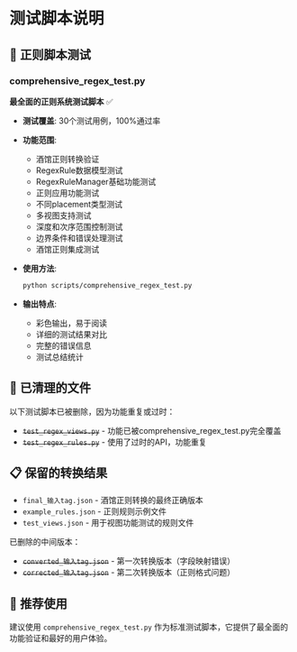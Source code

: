 # 测试脚本说明

## 🧪 正则脚本测试

### comprehensive_regex_test.py
**最全面的正则系统测试脚本** ✅

- **测试覆盖**: 30个测试用例，100%通过率
- **功能范围**: 
  - 酒馆正则转换验证
  - RegexRule数据模型测试  
  - RegexRuleManager基础功能测试
  - 正则应用功能测试
  - 不同placement类型测试
  - 多视图支持测试
  - 深度和次序范围控制测试
  - 边界条件和错误处理测试
  - 酒馆正则集成测试

- **使用方法**:
  ```bash
  python scripts/comprehensive_regex_test.py
  ```

- **输出特点**:
  - 彩色输出，易于阅读
  - 详细的测试结果对比
  - 完整的错误信息
  - 测试总结统计

## 📁 已清理的文件

以下测试脚本已被删除，因为功能重复或过时：

- ~~`test_regex_views.py`~~ - 功能已被comprehensive_regex_test.py完全覆盖
- ~~`test_regex_rules.py`~~ - 使用了过时的API，功能重复

## 📋 保留的转换结果

- `final_输入tag.json` - 酒馆正则转换的最终正确版本
- `example_rules.json` - 正则规则示例文件
- `test_views.json` - 用于视图功能测试的规则文件

已删除的中间版本：
- ~~`converted_输入tag.json`~~ - 第一次转换版本（字段映射错误）
- ~~`corrected_输入tag.json`~~ - 第二次转换版本（正则格式问题）

## 🎯 推荐使用

建议使用 `comprehensive_regex_test.py` 作为标准测试脚本，它提供了最全面的功能验证和最好的用户体验。
